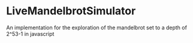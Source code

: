 # LiveMandelbrotSimulator
An implementation for the exploration of the mandelbrot set to a depth of 2^53-1 in javascript

